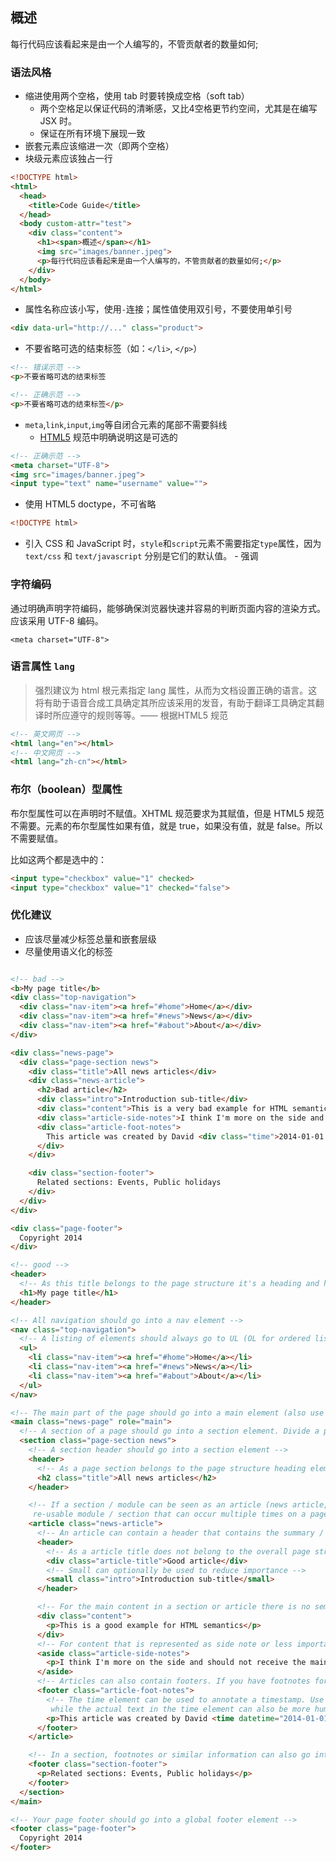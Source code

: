 ## 概述

每行代码应该看起来是由一个人编写的，不管贡献者的数量如何;

### 语法风格

* 缩进使用两个空格，使用 tab 时要转换成空格（soft tab）
  - 两个空格足以保证代码的清晰感，又比4空格更节约空间，尤其是在编写 JSX 时。
  - 保证在所有环境下展现一致
* 嵌套元素应该缩进一次（即两个空格）
* 块级元素应该独占一行

```html
<!DOCTYPE html>
<html>
  <head>
    <title>Code Guide</title>
  </head>
  <body custom-attr="test">
    <div class="content">
      <h1><span>概述</span></h1>
      <img src="images/banner.jpeg">
      <p>每行代码应该看起来是由一个人编写的，不管贡献者的数量如何;</p>
    </div>
  </body>
</html>
```

* 属性名称应该小写，使用`-`连接；属性值使用双引号，不要使用单引号

```html
<div data-url="http://..." class="product">
```

* 不要省略可选的结束标签（如：`</li>`, `</p>`）

```html
<!-- 错误示范 -->
<p>不要省略可选的结束标签
```

```html
<!-- 正确示范 -->
<p>不要省略可选的结束标签</p>
```

* `meta`,`link`,`input`,`img`等自闭合元素的尾部不需要斜线
  - [HTML5](https://dev.w3.org/html5/spec-author-view/syntax.html#syntax-start-tag) 规范中明确说明这是可选的

```html
<!-- 正确示范 -->
<meta charset="UTF-8">
<img src="images/banner.jpeg">
<input type="text" name="username" value="">
```

* 使用 HTML5 doctype，不可省略

```html
<!DOCTYPE html>
```

* 引入 CSS 和 JavaScript 时，`style`和`script`元素不需要指定`type`属性，因为 `text/css` 和 `text/javascript` 分别是它们的默认值。 - 强调


### 字符编码

通过明确声明字符编码，能够确保浏览器快速并容易的判断页面内容的渲染方式。应该采用 UTF-8 编码。

```
<meta charset="UTF-8">
```


### 语言属性 `lang`

> 强烈建议为 html 根元素指定 lang 属性，从而为文档设置正确的语言。这将有助于语音合成工具确定其所应该采用的发音，有助于翻译工具确定其翻译时所应遵守的规则等等。—— 根据HTML5 规范

```html
<!-- 英文网页 -->
<html lang="en"></html>
<!-- 中文网页 -->
<html lang="zh-cn"></html>
```

### 布尔（boolean）型属性

布尔型属性可以在声明时不赋值。XHTML 规范要求为其赋值，但是 HTML5 规范不需要。元素的布尔型属性如果有值，就是 true，如果没有值，就是 false。所以不需要赋值。

比如这两个都是选中的：

```html
<input type="checkbox" value="1" checked>
<input type="checkbox" value="1" checked="false">
```

### 优化建议

* 应该尽量减少标签总量和嵌套层级
* 尽量使用语义化的标签
```html

<!-- bad -->
<b>My page title</b>
<div class="top-navigation">
  <div class="nav-item"><a href="#home">Home</a></div>
  <div class="nav-item"><a href="#news">News</a></div>
  <div class="nav-item"><a href="#about">About</a></div>
</div>

<div class="news-page">
  <div class="page-section news">
    <div class="title">All news articles</div>
    <div class="news-article">
      <h2>Bad article</h2>
      <div class="intro">Introduction sub-title</div>
      <div class="content">This is a very bad example for HTML semantics</div>
      <div class="article-side-notes">I think I'm more on the side and should not receive the main credits</div>
      <div class="article-foot-notes">
        This article was created by David <div class="time">2014-01-01 00:00</div>
      </div>
    </div>

    <div class="section-footer">
      Related sections: Events, Public holidays
    </div>
  </div>
</div>

<div class="page-footer">
  Copyright 2014
</div>

<!-- good -->
<header>
  <!-- As this title belongs to the page structure it's a heading and h1 should be used -->
  <h1>My page title</h1>
</header>

<!-- All navigation should go into a nav element -->
<nav class="top-navigation">
  <!-- A listing of elements should always go to UL (OL for ordered listings) -->
  <ul>
    <li class="nav-item"><a href="#home">Home</a></li>
    <li class="nav-item"><a href="#news">News</a></li>
    <li class="nav-item"><a href="#about">About</a></li>
  </ul>
</nav>

<!-- The main part of the page should go into a main element (also use role="main" for accessibility) -->
<main class="news-page" role="main">
  <!-- A section of a page should go into a section element. Divide a page into sections with semantic elements. -->
  <section class="page-section news">
    <!-- A section header should go into a section element -->
    <header>
      <!-- As a page section belongs to the page structure heading elements should be used (in this case h2) -->
      <h2 class="title">All news articles</h2>
    </header>

    <!-- If a section / module can be seen as an article (news article, blog entry, products teaser, any other
     re-usable module / section that can occur multiple times on a page) a article element should be used -->
    <article class="news-article">
      <!-- An article can contain a header that contains the summary / introduction information of the article -->
      <header>
        <!-- As a article title does not belong to the overall page structure there should not be any heading tag! -->
        <div class="article-title">Good article</div>
        <!-- Small can optionally be used to reduce importance -->
        <small class="intro">Introduction sub-title</small>
      </header>

      <!-- For the main content in a section or article there is no semantic element -->
      <div class="content">
        <p>This is a good example for HTML semantics</p>
      </div>
      <!-- For content that is represented as side note or less important information in a given context use aside -->
      <aside class="article-side-notes">
        <p>I think I'm more on the side and should not receive the main credits</p>
      </aside>
      <!-- Articles can also contain footers. If you have footnotes for an article place them into a footer element -->
      <footer class="article-foot-notes">
        <!-- The time element can be used to annotate a timestamp. Use the datetime attribute to specify ISO time
         while the actual text in the time element can also be more human readable / relative -->
        <p>This article was created by David <time datetime="2014-01-01 00:00" class="time">1 month ago</time></p>
      </footer>
    </article>

    <!-- In a section, footnotes or similar information can also go into a footer element -->
    <footer class="section-footer">
      <p>Related sections: Events, Public holidays</p>
    </footer>
  </section>
</main>

<!-- Your page footer should go into a global footer element -->
<footer class="page-footer">
  Copyright 2014
</footer>
```
